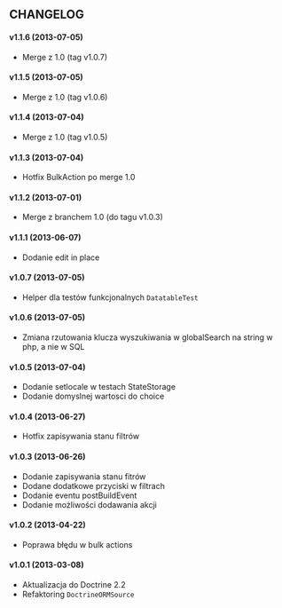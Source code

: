 ## CHANGELOG ##

#### v1.1.6 (2013-07-05)
- Merge z 1.0 (tag v1.0.7)

#### v1.1.5 (2013-07-05)
- Merge z 1.0 (tag v1.0.6)

#### v1.1.4 (2013-07-04)
- Merge z 1.0 (tag v1.0.5)

#### v1.1.3 (2013-07-04)
- Hotfix BulkAction po merge 1.0

#### v1.1.2 (2013-07-01)
- Merge z branchem 1.0 (do tagu v1.0.3)

#### v1.1.1 (2013-06-07) ####
- Dodanie edit in place

#### v1.0.7 (2013-07-05) ####
- Helper dla testów funkcjonalnych `DatatableTest`

#### v1.0.6 (2013-07-05) ####
- Zmiana rzutowania klucza wyszukiwania w globalSearch na string w php, a nie w SQL

#### v1.0.5 (2013-07-04) ####
- Dodanie setlocale w testach StateStorage
- Dodanie domyslnej wartosci do choice

#### v1.0.4 (2013-06-27) ####
- Hotfix zapisywania stanu filtrów

#### v1.0.3 (2013-06-26) ####
- Dodanie zapisywania stanu fitrów
- Dodane dodatkowe przyciski w filtrach
- Dodanie eventu postBuildEvent
- Dodanie możliwości dodawania akcji

#### v1.0.2 (2013-04-22) ####
- Poprawa błędu w bulk actions

#### v1.0.1 (2013-03-08) ####
- Aktualizacja do Doctrine 2.2
- Refaktoring `DoctrineORMSource`

